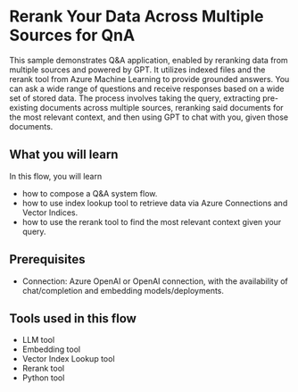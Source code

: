 # Rerank Your Data Across Multiple Sources for QnA

This sample demonstrates Q&A application, enabled by reranking data from multiple sources and powered by GPT. It utilizes indexed files and the rerank tool from Azure Machine Learning to provide grounded answers. You can ask a wide range of questions and receive responses based on a wide set of stored data. The process involves taking the query, extracting pre-existing documents across multiple sources, reranking said documents for the most relevant context, and then using GPT to chat with you, given those documents.

## What you will learn

In this flow, you will learn

* how to compose a Q&A system flow.
* how to use index lookup tool to retrieve data via Azure Connections and Vector Indices.
* how to use the rerank tool to find the most relevant context given your query.

## Prerequisites

- Connection: Azure OpenAI or OpenAI connection, with the availability of chat/completion and embedding models/deployments.

## Tools used in this flow

* LLM tool
* Embedding tool
* Vector Index Lookup tool
* Rerank tool
* Python tool
